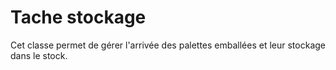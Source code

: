 Tache stockage
=============

Cet classe permet de gérer l'arrivée des palettes emballées et leur stockage dans le stock.